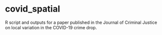# covid_spatial

R script and outputs for a paper published in the Journal of Criminal Justice on local variation in the COVID-19 crime drop.
